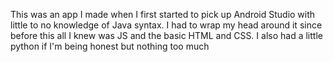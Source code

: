 <p> This was an app I made when I first started to pick up Android Studio with little to no knowledge of Java syntax. I had to wrap my head around it since before this all I knew was JS and the basic HTML and CSS. I also had a little python if I'm being honest but nothing too much</p>

